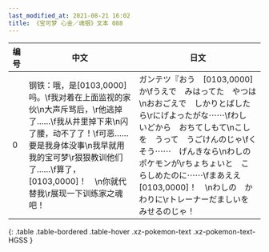 ```yaml
---
last_modified_at: 2021-08-21 16:02
title: 《宝可梦 心金／魂银》文本 088
---
```

| 编号 | 中文 | 日文 |
| ---- | ---- | ---- |
| 0 | 钢铁：哦，是[0103,0000]吗。\f我对着在上面监视的家伙\n大声斥骂后，\r他逃掉了……\f我从井里掉下来\n闪了腰，动不了了！\f可恶……要是我身体没事\n我早就用我的宝可梦\r狠狠教训他们了……\f算了，[0103,0000]！　\n你就代替我\r展现一下训练家之魂吧！ | ガンテツ『おう　[0103,0000]か\fうえで　みはってた　やつは\nおおごえで　しかりとばしたら\rにげよったがな⋯⋯\fわし　いどから　おちてしもて\nこしを　うって　うごけんのじゃ\fくそう⋯⋯　げんきなら\nわしの　ポケモンが\rちょちょいと　こらしめたのに⋯⋯\fまあええ　[0103,0000]！　\nわしの　かわりに\rトレーナーだましいを　みせるのじゃ！ |
{: .table .table-bordered .table-hover .xz-pokemon-text .xz-pokemon-text-HGSS }